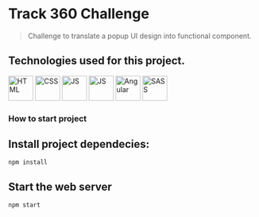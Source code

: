 # **Track 360 Challenge**

> Challenge to translate a popup UI design into functional component.

## **Technologies used for this project.**

[<img src='https://img.icons8.com/color/96/000000/html-5--v1.png' alt='HTML' width='50px'/>](https://html.spec.whatwg.org/multipage/)
[<img src='https://img.icons8.com/color/96/000000/css3.png' alt='CSS' width='50px'/>](https://www.css3.com/)
[<img src='https://img.icons8.com/color/96/000000/javascript--v1.png' alt='JS' width='50px'/>](https://developer.mozilla.org/en-US/docs/Web/JavaScript)
[<img src='https://img.icons8.com/?size=512&id=nCj4PvnCO0tZ&format=png' alt='JS' width='50px'/>](https://www.typescriptlang.org/)
[<img src='https://img.icons8.com/?size=512&id=71257&format=png' alt='Angular' width='50px'/>](https://angular.io/)
[<img src='https://img.icons8.com/color/96/000000/sass.png' alt='SASS' width='50px'/>](https://sass-lang.com/)

### **How to start project**

## Install project dependecies:

```
npm install
```

## Start the web server

```
npm start
```

